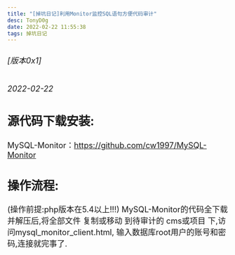 ```yaml
---
title: "[掉坑日记]利用Monitor监控SQL语句方便代码审计"
desc: TonyD0g
date: 2022-02-22 11:55:38
tags: 掉坑日记
---
```

<font size=4 >

###### [版本0x1] 
###### 2022-02-22

## 源代码下载安装:
MySQL-Monitor：https://github.com/cw1997/MySQL-Monitor

## 操作流程:
(操作前提:php版本在5.4以上!!!)
MySQL-Monitor的代码全下载并解压后,将全部文件 复制或移动 到待审计的 cms或项目 下,访问mysql_monitor_client.html, 输入数据库root用户的账号和密码,连接就完事了.
</font>